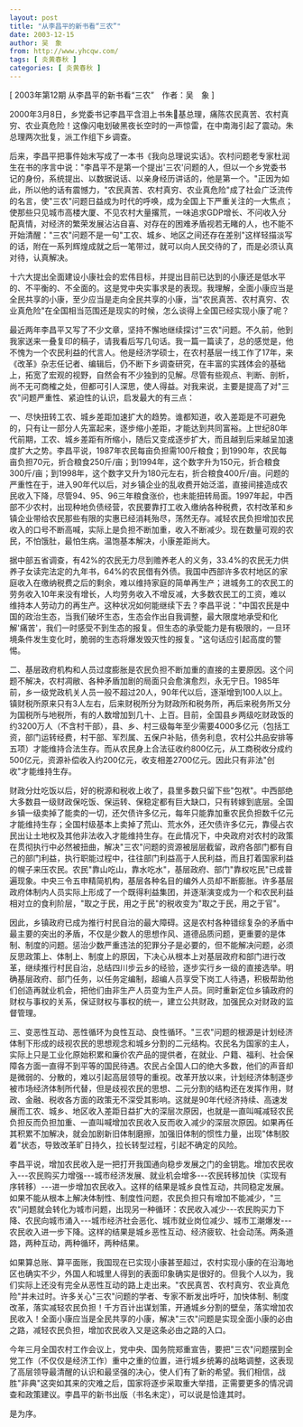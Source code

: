 ```yaml
---
layout: post
title: "从李昌平的新书看“三农”"
date: 2003-12-15
author: 吴　象
from: http://www.yhcqw.com/
tags: [ 炎黄春秋 ]
categories: [ 炎黄春秋 ]
---
```



[ 2003年第12期 从李昌平的新书看“三农”　作者：吴　象 ]


2000年3月8日，乡党委书记李昌平含泪上书朱基总理，痛陈农民真苦、农村真穷、农业真危险！这像闪电划破黑夜长空时的一声惊雷，在中南海引起了震动。朱总理两次批复，派工作组下乡调查。


后来，李昌平把事件始末写成了一本书《我向总理说实话》。农村问题老专家杜润生在书的序言中说："李昌平不是第一个提出'三农'问题的人，但以一个乡党委书记的身份，系统提出、以数据说话、以亲身经历讲话的，他是第一个。"正因为如此，所以他的话有震憾力，"农民真苦、农村真穷、农业真危险"成了社会广泛流传的名言，使"三农"问题日益成为时代的呼唤，成为全国上下严重关注的一大焦点；使那些只见城市高楼大厦、不见农村大量撂荒，一味追求GDP增长、不问收入分配真情，对经济的繁荣发展沾沾自喜、对存在的困难矛盾视若无睹的人，也不能不开始清醒："三农"问题不是一句"工农、城乡、地区之间还存在差别"这样轻描淡写的话，附在一系列辉煌成就之后一笔带过，就可以向人民交待的了，而是必须认真对待，认真解决。


十六大提出全面建设小康社会的宏伟目标，并提出目前已达到的小康还是低水平的、不平衡的、不全面的。这是党中央实事求是的表现。我理解，全面小康应当是全民共享的小康，至少应当是走向全民共享的小康，当"农民真苦、农村真穷、农业真危险"在全国相当范围还是现实的时候，怎么谈得上全国已经实现小康了呢？


最近两年李昌平又写了不少文章，坚持不懈地继续探讨"三农"问题。不久前，他到我家送来一叠复印的稿子，请我看后写几句话。我一篇一篇读了，总的感觉是，他不愧为一个农民利益的代言人。他是经济学硕士，在农村基层一线工作了17年，来《改革》杂志任记者、编辑后，仍不断下乡调查研究，在丰富的实践体会的基础上，拓宽了宏观的视野，自然会有不少独到的见解。尽管有些观点、判断、剖析，尚不无可商榷之处，但都可引人深思，使人得益。对我来说，主要是提高了对"三农"问题严重性、紧迫性的认识，启发最大的有三点：


一、尽快扭转工农、城乡差距加速扩大的趋势。谁都知道，收入差距是不可避免的，只有让一部分人先富起来，逐步缩小差距，才能达到共同富裕。上世纪80年代前期，工农、城乡差距有所缩小，随后又变成逐步扩大，而且越到后来越呈加速度扩大之势。李昌平说，1987年农民每亩负担需100斤粮食；到1990年，农民每亩负担70元，折合粮食250斤/亩；到1994年，这个数字升为150元，折合粮食300斤/亩；到1998年，这个数字又升为180元左右，折合粮食400斤/亩。问题的严重性在于，进入90年代以后，对乡镇企业的乱收费开始泛滥，直接间接造成农民收入下降，尽管94、95、96三年粮食涨价，也未能扭转局面。1997年起，中西部不少农村，出现种地负债经营，农民要靠打工收入缴纳各种税费，农村改革和乡镇企业带给农民那些有限的实惠已经消耗殆尽，荡然无存。减轻农民负担增加农民收入的口号不断高喊，实际上是负担不断加重，收入不断减少。现在数量可观的农民，不怕饿肚，最怕生病。温饱基本解决，小康差距尚大。


据中部五省调查，有42%的农民无力尽到赡养老人的义务，33.4%的农民无力供养子女读完法定的九年书，64%的农民借有外债。我国中西部许多农村地区的家庭收入在缴纳税费之后的剩余，难以维持家庭的简单再生产；进城务工的农民工的劳务收入10年来没有增长，人均劳务收入不增反减，大多数农民工的工资，难以维持本人劳动力的再生产。这种状况如何能继续下去？李昌平说："中国农民是中国的政治生态，当我们破坏生态，生态会作出自我调整，最大限度地承受和化解'痛苦'，我们一时感受不到生态的报复。但生态的承受能力是有极限的，一旦环境条件发生变化时，脆弱的生态将爆发毁灭性的报复。"这句话应引起高度的警惕。


二、基层政府机构和人员过度膨胀是农民负担不断加重的直接的主要原因。这个问题不解决，农村凋敝、各种矛盾加剧的局面只会愈演愈烈，永无宁日。1985年前，乡一级党政机关人员一般不超过20人，90年代以后，逐渐增到100人以上。镇财税所原来只有3人左右，后来财税所分为财政所和税务所，再后来税务所又分为国税所与地税所，有的人数增加到几十、上百。目前，全国县乡两级吃财政饭的约3200万人（不含村干部），县、乡、村三级每年至少需要4000多亿元（包括工资，部门运转经费，村干部、军烈属、五保户补贴，债务利息，农村公共品安排等五项）才能维持合法生存。而从农民身上合法征收约800亿元，从工商税收分成约500亿元，资源补偿收入约200亿元，收支相差2700亿元。因此只有非法"创收"才能维持生存。


财政分灶吃饭以后，好的税源和税收上收了，县里多数只留下些"包袱"。中西部绝大多数县一级财政保吃饭、保运转、保稳定都有巨大缺口，只有转嫁到底层。全国乡镇一级卖掉了能卖的一切，还欠债许多亿元，每年只能靠加重农民负担数千亿元才能维持生存；全国村级基本上卖掉了荒山、荒水外，还欠债许多亿元，靠侵占农民出让土地权及其他非法收入才能维持生存。在此情况下，中央政府对农村的政策在贯彻执行中必然被扭曲，解决"三农"问题的资源被层层截留，政府各部门都有自己的部门利益，执行职能过程中，往往部门利益高于人民利益，而且打着国家利益的幌子来压农民。农民"靠山吃山，靠水吃水"，基层政府、部门"靠权吃民"已成普遍现象。中央三令五申精简机构，基层各种名目的编外人员却不断膨胀。许多基层政府体制内人员实际上形成了一个既得利益集团，并逐渐演变成为一个和农民利益相对立的食利阶层，"取之于民，用之于民"的税收变为"取之于民，用之于官"。


因此，乡镇政府已成为推行村民自治的最大障碍。这是农村各种错综复杂的矛盾中最主要的突出的矛盾，不仅是少数人的思想作风、道德品质问题，更重要的是体制、制度的问题。惩治少数严重违法的犯罪分子是必要的，但不能解决问题，必须反思政策上、体制上、制度上的原因，下决心从根本上对基层政府和部门进行改革，继续推行村民自治，总结四川步云乡的经验，逐步实行乡一级的直接选举。明确基层政府、部门任务，以任务定编制，超编人员享受下岗工人待遇，积极帮助他们创造再就业机会，把他们由非生产人员变为生产人员。同时重新定位乡镇政府的财权与事权的关系，保证财权与事权的统一，建立公共财政，加强民众对财政的监督管理。


三、变恶性互动、恶性循环为良性互动、良性循环。"三农"问题的根源是计划经济体制下形成的歧视农民的思想观念和城乡分割的二元结构。农民名为国家的主人，实际上只是工业化原始积累和廉价农产品的提供者，在就业、户籍、福利、社会保障各方面一直得不到平等的国民待遇。农民占全国人口的绝大多数，他们的声音却是微弱的、分散的，难以引起高层领导的重视。改革开放以来，计划经济体制逐步被市场经济体制所代替，但是歧视农民的思想、二元分割的结构还在发挥作用，财政、金融、税收各方面的政策无不深受其影响。这就是90年代经济持续、高速发展而工农、城乡、地区收入差距日益扩大的深层次原因，也就是一直叫喊减轻农民负担反而负担加重、一直叫喊增加农民收入反而收入减少的深层次原因。如果再任其积累不加解决，就会加剧新旧体制磨擦，加强旧体制的惯性力量，出现"体制胶着"状态，导致改革旷日持久，拉长转型过程，引起不确定的风险。


李昌平说，增加农民收入是一把打开我国通向稳步发展之门的金钥匙。增加农民收入---农民购买力增强---城市经济发展、就业机会增多---农民转移加快（实现有序转移）---进一步增加农民收入。这样的结果是城乡良性互动，共同稳定发展。如果不能从根本上解决体制性、制度性问题，农民负担只有增加不能减少，"三农"问题就会转化为城市问题，出现另一种循环：农民收入减少---农民购买力下降、农民向城市涌入---城市经济社会恶化、城市就业岗位减少、城市工潮爆发---农民收入进一步下降。这样的结果是城乡恶性互动、经济疲软、社会动荡。两条道路，两种互动，两种循环，两种结果。


如果算总账、算平面账，我国现在已实现小康甚至超过，农村实现小康的在沿海地区也确实不少，外国人和城里人得到的表面印象确实是很好的。但我个人以为，我们实际上还没有完全从恶性互动的路上走出来。"农民真苦、农村真穷、农业真危险"并未过时。许多关心"三农"问题的学者、专家不断发出呼吁，加快体制、制度改革，落实减轻农民负担！千方百计出谋划策，开通城乡分割的壁垒，落实增加农民收入！全面小康应当是全民共享的小康，解决"三农"问题是实现全面小康的必由之路，减轻农民负担，增加农民收入又是这条必由之路的入口。


今年三月全国农村工作会议上，党中央、国务院郑重宣告，要把"三农"问题摆到全党工作（不仅仅是经济工作）重中之重的位置，进行城乡统筹的战略调整，这表现了高层领导最清醒的认识和最坚强的决心，使人们有了新的希望。我们相信，战胜"非典"这突如其来的灾难之后，国家将逐步采取重大举措，正需要更多的情况调查和政策建议。李昌平的新书出版（书名未定），可以说是恰逢其时。

是为序。


